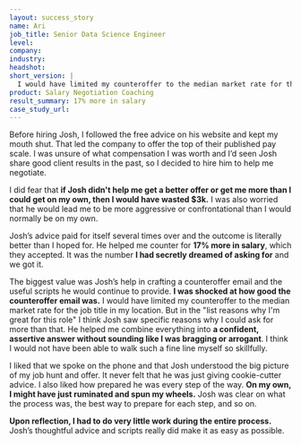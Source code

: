```yaml
---
layout: success_story
name: Ari
job_title: Senior Data Science Engineer
level: 
company:
industry:
headshot:
short_version: |
  I would have limited my counteroffer to the median market rate for the job title in my location. But in the "list reasons why I'm great for this role" I think Josh saw specific reasons why I could ask for more. He helped me combine everything into a confident, assertive answer without sounding like I was bragging or arrogant. **The outcome is literally better than I hoped for.** The company initially offered the top of their published pay scale and Josh helped me counter for **17% more in salary, which they accepted.**
product: Salary Negotiation Coaching
result_summary: 17% more in salary 
case_study_url:
---
```

Before hiring Josh, I followed the free advice on his website and kept my mouth shut. That led the company to offer the top of their published pay scale. I was unsure of what compensation I was worth and I’d seen Josh share good client results in the past, so I decided to hire him to help me negotiate. 

I did fear that **if Josh didn't help me get a better offer or get me more than I could get on my own, then I would have wasted $3k.** I was also worried that he would lead me to be more aggressive or confrontational than I would normally be on my own. 

Josh’s advice paid for itself several times over and the outcome is literally better than I hoped for. He helped me counter for **17% more in salary**, which they accepted. It was the number **I had secretly dreamed of asking for** and we got it. 

The biggest value was Josh’s help in crafting a counteroffer email and the useful scripts he would continue to provide. **I was shocked at how good the counteroffer email was.** I would have limited my counteroffer to the median market rate for the job title in my location. But in the "list reasons why I'm great for this role" I think Josh saw specific reasons why I could ask for more than that. He helped me combine everything into **a confident, assertive answer without sounding like I was bragging or arrogant**. I think I would not have been able to walk such a fine line myself so skillfully. 

I liked that we spoke on the phone and that Josh understood the big picture of my job hunt and offer. It never felt that he was just giving cookie-cutter advice. I also liked how prepared he was every step of the way. **On my own, I might have just ruminated and spun my wheels.** Josh was clear on what the process was, the best way to prepare for each step, and so on. 

**Upon reflection, I had to do very little work during the entire process.** Josh’s thoughtful advice and scripts really did make it as easy as possible.